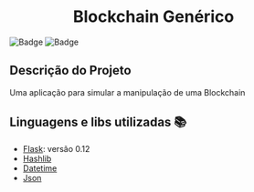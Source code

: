 <h1 align="center"> Blockchain Genérico </h1>

![Badge](https://img.shields.io/static/v1?label=python&message=v3.7&color=blue&style=for-the-badge&logo=PYTHON)
![Badge](https://img.shields.io/static/v1?label=Flask&message=framework&color=blue&style=for-the-badge&logo=FLASK)

## Descrição do Projeto  

<p> Uma aplicação para simular a manipulação de uma Blockchain</p>

## Linguagens e libs utilizadas :books:

- [Flask](https://flask.palletsprojects.com/en/1.1.x/): versão 0.12 
- [Hashlib](https://docs.python.org/3/library/hashlib.html)
- [Datetime](https://docs.python.org/3/library/datetime.html?highlight=datetime#module-datetime)
- [Json](https://docs.python.org/3/library/json.html?highlight=json#module-json)
